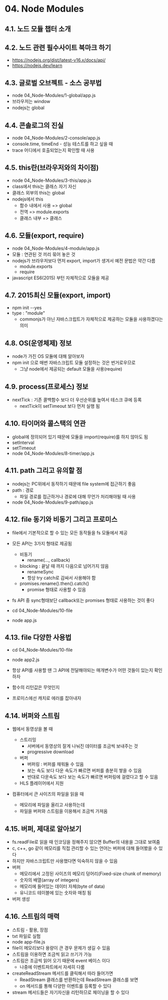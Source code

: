 # 04. Node Modules

## 4.1. 노드 모듈 챕터 소개

## 4.2. 노드 관련 필수사이트 북마크 하기

- https://nodejs.org/dist/latest-v16.x/docs/api/
- https://nodejs.dev/learn

## 4.3. 글로벌 오브젝트 - 소스 공부법

- node 04_Node-Modules/1-global/app.js
- 브라우저는 window
- nodejs는 global

## 4.4. 콘솔로그의 진실

- node 04_Node-Modules/2-console/app.js
- console.time, timeEnd - 성능 테스트를 하고 싶을 때
- trace 어디에서 호출되었는지 확인할 때 사용

## 4.5. this란(브라우저와의 차이점)

- node 04_Node-Modules/3-this/app.js
- class에서 this는 클래스 자기 자신
- 클래스 외부의 this는 global
- nodejs에서 this
  - 함수 내에서 사용 => global
  - 전역 => module.exports
  - 클래스 내부 => 클래스

## 4.6. 모듈(export, require)

- node 04_Node-Modules/4-module/app.js
- 모듈 : 연관된 것 끼리 묶어 놓은 것
- nodejs가 브라우저보다 먼저 export, import가 생겨서 예전 문법은 약간 다름
  - module.exports
  - require
- javascript ES6(2015) 부턴 자체적으로 모듈을 제공

## 4.7. 2015최신 모듈(export, import)

- npm init --yes
- type : "module"
  - commonjs가 아닌 자바스크립트가 자체적으로 제공하는 모듈을 사용하겠다는 의미

## 4.8. OS(운영체제) 정보

- node가 가진 OS 모듈에 대해 알아보자
- npm init 으로 매번 자바스크립트 모듈 설정하는 것은 번거로우므로
  - 그냥 node에서 제공되는 default 모듈을 사용(require)

## 4.9. process(프로세스) 정보

- nextTick : 기존 콜백함수 보다 더 우선순위를 높여서 테스크 큐에 등록
  - nextTick이 setTimeout 보다 먼저 실행 됨

## 4.10. 타이머와 콜스택의 연관

- global에 정의되어 있기 때문에 모듈을 import(require)를 하지 않아도 됨
- setInterval
- setTimeout
- node 04_Node-Modules/8-timer/app.js

## 4.11. path 그리고 유의할 점

- nodejs는 PC위에서 동작하기 때문에 file system에 접근하기 좋음
- path : 경로
  - 파일 경로를 접근하거나 경로에 대해 무언가 처리해야될 때 사용
- node 04_Node-Modules/9-path/app.js

## 4.12. file 동기와 비동기 그리고 프로미스

- file에서 기본적으로 할 수 있는 모든 동작들을 fs 모듈에서 제공
- 모든 API는 3가지 형태로 제공됨

  - 비동기
    - rename(..., callback)
  - blocking : 끝날 때 까지 다음으로 넘어가지 않음
    - renameSync
    - 항상 try catch로 감싸서 사용해야 함
  - promises.rename().then().catch()
    - promise 형태로 사용할 수 있음

- fs API 중 sync형태보단 callback또는 promises 형태로 사용하는 것이 좋다

- cd 04_Node-Modules/10-file
- node app.js

## 4.13. file 다양한 사용법

- cd 04_Node-Modules/10-file
- node app2.js

- 항상 API를 사용할 땐 그 API에 전달해야되는 매개변수가 어떤 것들이 있는지 확인하자
- 함수의 리턴값은 무엇인지
- 프로미스에선 캐치로 에러를 잡아내자

## 4.14. 버퍼와 스트림

- 웹에서 동영상을 볼 때

  - 스트리밍
    - 서버에서 동영상의 잘게 나눠진 데이터를 조금씩 보내주는 것
    - progressive download
  - 버퍼
    - 버퍼링 : 버퍼를 채워둘 수 있음
    - 보는 속도 보다 다운 속도가 빠르면 버퍼를 충분히 쌓을 수 있음
    - 반대로 다운속도 보다 보는 속도가 빠르면 버퍼링에 걸렸다고 할 수 있음
  - HLS 플레이어에서 지원

- 컴퓨터에서 큰 사이즈의 파일을 읽을 때
  - 메모리에 파일을 올리고 사용하는데
  - 파일을 버퍼와 스트림을 이용해서 조금씩 가져옴

## 4.15. 버퍼, 제대로 알아보기

- fs.readFile로 읽을 때 인코딩을 정해주지 않으면 Buffer의 내용을 그대로 보여줌
- c, c++, go 같이 메모리를 직접 관리할 수 있는 언어는 버퍼에 대해 들어봤을 수 있다
- 하지만 자바스크립트만 사용했다면 익숙하지 않을 수 있음
- 버퍼
  - 메모리에서 고정된 사이즈의 메모리 덩어리(Fixed-size chunk of memory)
  - 숫자의 배열(array of integers)
  - 메모리에 들어있는 데이터 자체(byte of data)
  - 유니코드 테이블에 있는 숫자와 매칭 됨
- 버퍼 생성

## 4.16. 스트림의 매력

- 스트림 - 활용, 장점
- txt 파일로 실험
- node app-file.js
- file이 메모리보다 용량이 큰 경우 문제가 생길 수 있음
- 스트림을 이용하면 조금씩 읽고 쓰기가 가능
- 스트림은 조금씩 읽어 오기 때문에 event 베이스 이다
  - 나중에 이벤트파트에서 자세히 다룸
- createReadStream 메서드를 클릭해서 따라 들어가면
  - ReadStream 클래스를 반환하는데 ReadStream 클래스를 보면
  - on 메서드를 통해 다양한 이벤트를 등록할 수 있다
- stream 메서드들은 자기자신을 리턴하므로 체이닝을 할 수 있다

